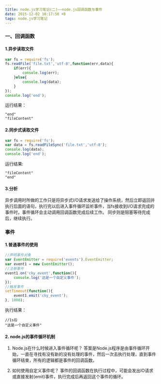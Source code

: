 ```yaml
---
title: node.js学习笔记(二)——node.js回调函数与事件
date: 2015-12-02 10:17:50 +8
tags: node.js学习笔记
---
```

### 一、回调函数
#### 1.异步读取文件
```javascript
var fs = require('fs');
fs.readFile('file.txt','utf-8',function(err,data){
    if(err){
        console.log(err);
    }else{
        console.log(data);
    }
});
console.log('end');
```
运行结果：
```
"end"
"fileContent"
```

#### 2.同步式读取文件
```javascript
var fs = require('fs');
var data = fs.readFileSync('file.txt','utf-8');
console.log(data);
console.log('end');
```
运行结果:
```
"fileContent"
"end"
```
#### 3.分析
异步调用时所做的工作只是将异步式I/O请求发送给了操作系统，然后立即返回并执行后面的语句，执行完以后进入事件循环监听事件，当fs接收到I/O请求完成的事件时，事件循环会主动调用回调函数完成后续工作。
同步则是阻塞等待完成后，继续执行。

### 事件
#### 1.普通事件的使用
```javascript
//声明事件对象
var EventEmitter = require('events').EventEmitter;
var event1 = new EventEmitter();
//注册事件
event1.on('cky_event',function(){
    console.log('这是一个自定义事件');
});
//触发事件
setTimeout(function(){
    event1.emit('cky_event');
}, 1000);
```
执行结果：
```
//1s后
"这是一个自定义事件"
```

#### 2. node.js的事件循环机制
1. Node.js在什么时候进入事件循环呢？
答案是Node.js程序是由事件循环开始，一直在寻找有没有新的没有处理的事件，然后一次去执行处理，直到事件循环结束，所有的逻辑都是事件的回调函数。

2. 如何使用自定义事件呢？
事件的回调函数在执行过程中，可能会发出IO请求或直接发射(emit)事件，执行完成后再返回这个事件的循环。